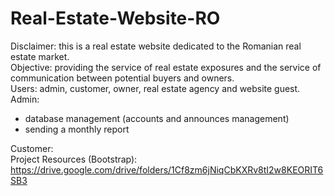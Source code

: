 # Real-Estate-Website-RO
Disclaimer: this is a real estate website dedicated to the Romanian real estate market. <br>
Objective: providing the service of real estate exposures and the service of communication between potential buyers and owners. <br>
Users: admin, customer, owner, real estate agency and website guest. <br>
Admin: 
  - database management (accounts and announces management)
  - sending a monthly report <br>

Customer: <br>
Project Resources (Bootstrap): https://drive.google.com/drive/folders/1Cf8zm6jNiqCbKXRv8tI2w8KEORIT6SB3

